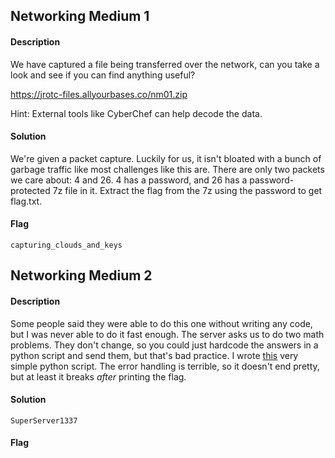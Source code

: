 ## Networking Medium 1
#### Description
We have captured a file being transferred over the network, can you take a look and see if you can find anything useful?

https://jrotc-files.allyourbases.co/nm01.zip

Hint: External tools like CyberChef can help decode the data.
#### Solution
We're given a packet capture. Luckily for us, it isn't bloated with a bunch of garbage traffic like most challenges like this are. There are only two packets we care about: 4 and 26. 4 has a password, and 26 has a password-protected 7z file in it. Extract the flag from the 7z using the password to get flag.txt.
#### Flag
`capturing_clouds_and_keys`
## Networking Medium 2
#### Description
Some people said they were able to do this one without writing any code, but I was never able to do it fast enough. The server asks us to do two math problems. They don't change, so you could just hardcode the answers in a python script and send them, but that's bad practice. I wrote [this](https://github.com/Samwise74/Writeups/tree/master/2020-SANSJROTCctf-misc/networking/medium/nm02.py) very simple python script. The error handling is terrible, so it doesn't end pretty, but at least it breaks _after_ printing the flag.
#### Solution
`SuperServer1337`
#### Flag

